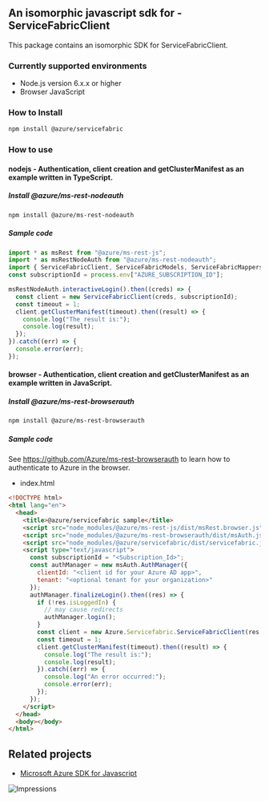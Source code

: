 ## An isomorphic javascript sdk for - ServiceFabricClient

This package contains an isomorphic SDK for ServiceFabricClient.

### Currently supported environments

- Node.js version 6.x.x or higher
- Browser JavaScript

### How to Install

```bash
npm install @azure/servicefabric
```

### How to use

#### nodejs - Authentication, client creation and getClusterManifest  as an example written in TypeScript.

##### Install @azure/ms-rest-nodeauth

```bash
npm install @azure/ms-rest-nodeauth
```

##### Sample code

```typescript
import * as msRest from "@azure/ms-rest-js";
import * as msRestNodeAuth from "@azure/ms-rest-nodeauth";
import { ServiceFabricClient, ServiceFabricModels, ServiceFabricMappers } from "@azure/servicefabric";
const subscriptionId = process.env["AZURE_SUBSCRIPTION_ID"];

msRestNodeAuth.interactiveLogin().then((creds) => {
  const client = new ServiceFabricClient(creds, subscriptionId);
  const timeout = 1;
  client.getClusterManifest(timeout).then((result) => {
    console.log("The result is:");
    console.log(result);
  });
}).catch((err) => {
  console.error(err);
});
```

#### browser - Authentication, client creation and getClusterManifest  as an example written in JavaScript.

##### Install @azure/ms-rest-browserauth

```bash
npm install @azure/ms-rest-browserauth
```

##### Sample code

See https://github.com/Azure/ms-rest-browserauth to learn how to authenticate to Azure in the browser.

- index.html
```html
<!DOCTYPE html>
<html lang="en">
  <head>
    <title>@azure/servicefabric sample</title>
    <script src="node_modules/@azure/ms-rest-js/dist/msRest.browser.js"></script>
    <script src="node_modules/@azure/ms-rest-browserauth/dist/msAuth.js"></script>
    <script src="node_modules/@azure/servicefabric/dist/servicefabric.js"></script>
    <script type="text/javascript">
      const subscriptionId = "<Subscription_Id>";
      const authManager = new msAuth.AuthManager({
        clientId: "<client id for your Azure AD app>",
        tenant: "<optional tenant for your organization>"
      });
      authManager.finalizeLogin().then((res) => {
        if (!res.isLoggedIn) {
          // may cause redirects
          authManager.login();
        }
        const client = new Azure.Servicefabric.ServiceFabricClient(res.creds, subscriptionId);
        const timeout = 1;
        client.getClusterManifest(timeout).then((result) => {
          console.log("The result is:");
          console.log(result);
        }).catch((err) => {
          console.log("An error occurred:");
          console.error(err);
        });
      });
    </script>
  </head>
  <body></body>
</html>
```

## Related projects

- [Microsoft Azure SDK for Javascript](https://github.com/Azure/azure-sdk-for-js)

![Impressions](https://azure-sdk-impressions.azurewebsites.net/api/impressions/azure-sdk-for-js/sdk/servicefabric/servicefabric/README.png)

